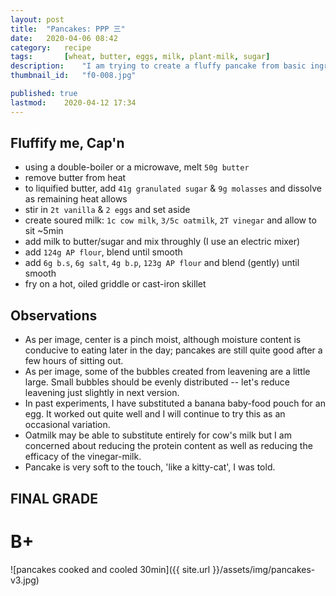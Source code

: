 ```yaml
---
layout: post
title: 	"Pancakes: PPP 三"
date:	2020-04-06 08:42
category:	recipe
tags:		[wheat, butter, eggs, milk, plant-milk, sugar] 
description: 	"I am trying to create a fluffy pancake from basic ingredients. Batter should be smooth and cook up quickly. Finished product should be mostly dry inside but form a distinct 'cake' with enough protein to resist crumbling."
thumbnail_id:	"f0-008.jpg"

published: true
lastmod:	2020-04-12 17:34
---
```

[//]: # (4/12/20  -I changed the title to CN character; it's easier to read.)


## Fluffify me, Cap'n

* using a double-boiler or a microwave, melt `50g butter`
* remove butter from heat
* to liquified butter, add `41g granulated sugar` & `9g molasses` and dissolve as remaining heat allows
* stir in `2t vanilla` & `2 eggs` and set aside
* create soured milk: `1c cow milk`, `3/5c oatmilk`, `2T vinegar` and allow to sit ~5min
* add milk to butter/sugar and mix throughly (I use an electric mixer)
* add `124g AP flour`, blend until smooth
* add `6g b.s`, `6g salt`, `4g b.p`, `123g AP flour` and blend (gently) until smooth
* fry on a hot, oiled griddle or cast-iron skillet

## Observations

* As per image, center is a pinch moist, although moisture content is conducive to eating later in the day; pancakes are still quite good after a few hours of sitting out.
* As per image, some of the bubbles created from leavening are a little large. Small bubbles should be evenly distributed -- let's reduce leavening just slightly in next version.
* In past experiments, I have substituted a banana baby-food pouch for an egg. It worked out quite well and I will continue to try this as an occasional variation.
* Oatmilk may be able to substitute entirely for cow's milk but I am concerned about reducing the protein content as well as reducing the efficacy of the vinegar-milk.
* Pancake is very soft to the touch, 'like a kitty-cat', I was told. 

## FINAL GRADE
# B+

![pancakes cooked and cooled 30min]({{ site.url }}/assets/img/pancakes-v3.jpg)
